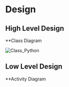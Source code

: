 # Design

## High Level Design 

**Class Diagram

![Class_Python](https://user-images.githubusercontent.com/78869160/111348485-42e61480-86a6-11eb-9ab0-37ea50b72177.PNG)

## Low Level Design 

**Activity Diagram
